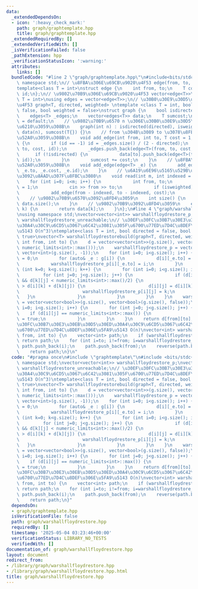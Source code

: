 ```yaml
---
data:
  _extendedDependsOn:
  - icon: ':heavy_check_mark:'
    path: graph/graphtemplate.hpp
    title: graph/graphtemplate.hpp
  _extendedRequiredBy: []
  _extendedVerifiedWith: []
  _isVerificationFailed: false
  _pathExtension: hpp
  _verificationStatusIcon: ':warning:'
  attributes:
    links: []
  bundledCode: "#line 2 \"graph/graphtemplate.hpp\"\n#include<bits/stdc++.h>\nusing\
    \ namespace std;\n// \u8FBA\u306E\u69CB\u9020\u4F53 edge(from, to, cost, id)\n\
    template<class T = int>\nstruct edge {\n    int from, to;\n    T cost;\n    int\
    \ id;\n};\n// \u9802\u70B9\u306E\u69CB\u9020\u4F53 vector<edge<T>>\ntemplate<class\
    \ T = int>\nusing edges = vector<edge<T>>;\n// \u30B0\u30E9\u30D5\u306E\u69CB\u9020\
    \u4F53 graph<T, directed, weighted> \ntemplate <class T = int, bool directed =\
    \ false, bool weighted = false>\nstruct graph {\n    bool isdirected, isweighted;\n\
    \    edges<T> _edges;\n    vector<edges<T>> data;\n    T sumcost;\n    graph()\
    \ = default;\n    // \u9802\u70B9\u6570 n \u306E\u30B0\u30E9\u30D5\u3092\u4F5C\
    \u6210\u3059\u308B\n    graph(int n) : isdirected(directed), isweighted(weighted),\
    \ data(n), sumcost(T{}) {}\n    // from \u304B\u3089 to \u3078\u8FBA\u3092\u8FFD\
    \u52A0\u3059\u308B\n    void add_edge(int from, int to, T cost = 1, int id = -1)\
    \ {\n        if (id == -1) id = _edges.size() / (2 - directed);\n        data[from].push_back(edge<T>(from,\
    \ to, cost, id));\n        _edges.push_back(edge<T>(from, to, cost, id));\n  \
    \      if (!isdirected) {\n            data[to].push_back(edge<T>(to, from, cost,\
    \ id));\n        }\n        sumcost += cost;\n    }\n    // \u8FBA\u3092\u8FFD\
    \u52A0\u3059\u308B\n    void add_edge(edge<T> _e) {\n        add_edge(_e.from,\
    \ _e.to, _e.cost, _e.id);\n    }\n    // \u6A19\u6E96\u5165\u529B\u304B\u3089\u8FBA\
    \u3092\u8AAD\u307F\u8FBC\u3080\n    void read(int m, int indexed = 1) {\n    \
    \    for (int i=0; i<m; i++) {\n            int from, to;\n            T cost\
    \ = 1;\n            cin >> from >> to;\n            if (isweighted) cin >> cost;\n\
    \            add_edge(from - indexed, to - indexed, cost);\n        }\n    }\n\
    \    // \u9802\u70B9\u6570\u3092\u8FD4\u3059\n    int size() {\n        return\
    \ data.size();\n    }\n    // \u9802\u70B9\u3092\u8FD4\u3059\n    edges<T> operator[](int\
    \ k) {\n        return data[k];\n    }\n};\n#line 4 \"graph/warshallfloydrestore.hpp\"\
    \nusing namespace std;\nvector<vector<int>> warshallfloydrestore_p;\nvector<vector<bool>>\
    \ warshallfloydrestore_unreachable;\n// \u30EF\u30FC\u30B7\u30E3\u30EB\u30D5\u30ED\
    \u30A4\u30C9\u6CD5\u3067\u6C42\u3081\u305F\u6700\u77ED\u7D4C\u8DEF\u306E\u5FA9\
    \u5143 O(n^3)\ntemplate<class T = int, bool directed = false, bool weighted =\
    \ true>\nvector<T> warshallfloydrestorebuild(graph<T, directed, weighted>& g,\
    \ int from, int to) {\n    d = vector<vector<int>>(g.size(), vector<int>(g.size(),\
    \ numeric_limits<int>::max()));\n    warshallfloydrestore_p = vector<vector<int>>(g.size(),\
    \ vector<int>(g.size(), -1));\n    for (int i=0; i<g.size(); i++) {\n        d[i][i]\
    \ = 0;\n        for (auto& _e : g[i]) {\n            d[i][_e.to] = _e.cost;\n\
    \            warshallfloydrestore_p[i][_e.to] = i;\n        }\n    }\n    for\
    \ (int k=0; k<g.size(); k++) {\n        for (int i=0; i<g.size(); i++) {\n   \
    \         for (int j=0; j<g.size(); j++) {\n                if (d[i][k] < numeric_limits<int>::max()/2\
    \ && d[k][j] < numeric_limits<int>::max()/2) {\n                    if (d[i][j]\
    \ > d[i][k] + d[k][j]) {\n                        d[i][j] = d[i][k] + d[k][j];\n\
    \                        warshallfloydrestore_p[i][j] = k;\n                 \
    \   }\n                }\n            }\n        }\n    }\n    warshallfloydrestore_unreachable\
    \ = vector<vector<bool>>(g.size(), vector<bool>(g.size(), false));\n    for (int\
    \ i=0; i<g.size(); i++) {\n        for (int j=0; j<g.size(); j++) {\n        \
    \    if (d[i][j] == numeric_limits<int>::max()) {\n                warshallfloydrestore_unreachable[i][j]\
    \ = true;\n            }\n        }\n    }\n    return d[from][to];\n}\n// \u30EF\
    \u30FC\u30B7\u30E3\u30EB\u30D5\u30ED\u30A4\u30C9\u6CD5\u3067\u6C42\u3081\u305F\
    \u6700\u77ED\u7D4C\u8DEF\u306E\u5FA9\u5143 O(n)\nvector<int> warshallfloydrestore(int\
    \ from, int to) {\n    vector<int> path;\n    if (warshallfloydrestore_unreachable[from][to])\
    \ return path;\n    for (int i=to; i!=from; i=warshallfloydrestore_p[from][i])\
    \ path.push_back(i);\n    path.push_back(from);\n    reverse(path.begin(), path.end());\n\
    \    return path;\n}\n"
  code: "#pragma once\n#include \"graphtemplate\"\n#include <bits/stdc++.h>\nusing\
    \ namespace std;\nvector<vector<int>> warshallfloydrestore_p;\nvector<vector<bool>>\
    \ warshallfloydrestore_unreachable;\n// \u30EF\u30FC\u30B7\u30E3\u30EB\u30D5\u30ED\
    \u30A4\u30C9\u6CD5\u3067\u6C42\u3081\u305F\u6700\u77ED\u7D4C\u8DEF\u306E\u5FA9\
    \u5143 O(n^3)\ntemplate<class T = int, bool directed = false, bool weighted =\
    \ true>\nvector<T> warshallfloydrestorebuild(graph<T, directed, weighted>& g,\
    \ int from, int to) {\n    d = vector<vector<int>>(g.size(), vector<int>(g.size(),\
    \ numeric_limits<int>::max()));\n    warshallfloydrestore_p = vector<vector<int>>(g.size(),\
    \ vector<int>(g.size(), -1));\n    for (int i=0; i<g.size(); i++) {\n        d[i][i]\
    \ = 0;\n        for (auto& _e : g[i]) {\n            d[i][_e.to] = _e.cost;\n\
    \            warshallfloydrestore_p[i][_e.to] = i;\n        }\n    }\n    for\
    \ (int k=0; k<g.size(); k++) {\n        for (int i=0; i<g.size(); i++) {\n   \
    \         for (int j=0; j<g.size(); j++) {\n                if (d[i][k] < numeric_limits<int>::max()/2\
    \ && d[k][j] < numeric_limits<int>::max()/2) {\n                    if (d[i][j]\
    \ > d[i][k] + d[k][j]) {\n                        d[i][j] = d[i][k] + d[k][j];\n\
    \                        warshallfloydrestore_p[i][j] = k;\n                 \
    \   }\n                }\n            }\n        }\n    }\n    warshallfloydrestore_unreachable\
    \ = vector<vector<bool>>(g.size(), vector<bool>(g.size(), false));\n    for (int\
    \ i=0; i<g.size(); i++) {\n        for (int j=0; j<g.size(); j++) {\n        \
    \    if (d[i][j] == numeric_limits<int>::max()) {\n                warshallfloydrestore_unreachable[i][j]\
    \ = true;\n            }\n        }\n    }\n    return d[from][to];\n}\n// \u30EF\
    \u30FC\u30B7\u30E3\u30EB\u30D5\u30ED\u30A4\u30C9\u6CD5\u3067\u6C42\u3081\u305F\
    \u6700\u77ED\u7D4C\u8DEF\u306E\u5FA9\u5143 O(n)\nvector<int> warshallfloydrestore(int\
    \ from, int to) {\n    vector<int> path;\n    if (warshallfloydrestore_unreachable[from][to])\
    \ return path;\n    for (int i=to; i!=from; i=warshallfloydrestore_p[from][i])\
    \ path.push_back(i);\n    path.push_back(from);\n    reverse(path.begin(), path.end());\n\
    \    return path;\n}"
  dependsOn:
  - graph/graphtemplate.hpp
  isVerificationFile: false
  path: graph/warshallfloydrestore.hpp
  requiredBy: []
  timestamp: '2025-05-04 03:23:46+00:00'
  verificationStatus: LIBRARY_NO_TESTS
  verifiedWith: []
documentation_of: graph/warshallfloydrestore.hpp
layout: document
redirect_from:
- /library/graph/warshallfloydrestore.hpp
- /library/graph/warshallfloydrestore.hpp.html
title: graph/warshallfloydrestore.hpp
---
```

